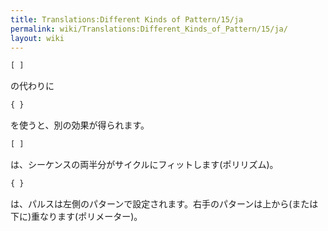 ```yaml
---
title: Translations:Different Kinds of Pattern/15/ja
permalink: wiki/Translations:Different_Kinds_of_Pattern/15/ja/
layout: wiki
---
```


``` Haskell
[ ]
```

の代わりに

``` Haskell
{ }
```

を使うと、別の効果が得られます。

``` Haskell
[ ]
```

は、シーケンスの両半分がサイクルにフィットします(ポリリズム)。

``` Haskell
{ }
```

は、パルスは左側のパターンで設定されます。右手のパターンは上から(または下に)重なります(ポリメーター)。
